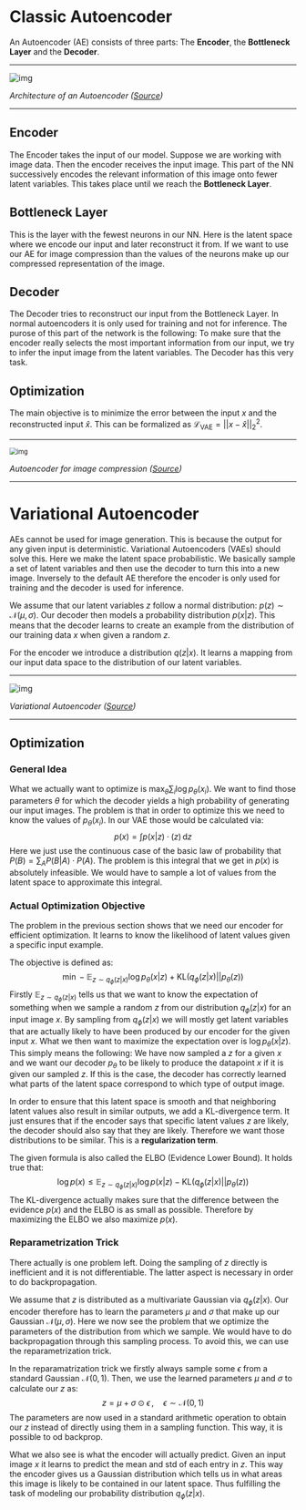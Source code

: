 # Classic Autoencoder

An Autoencoder (AE) consists of three parts: The **Encoder**, the **Bottleneck Layer** and the **Decoder**.

---

![img](https://www.researchgate.net/publication/352703131/figure/fig2/AS:1038132996763648@1624521602141/An-example-autoencoder-model-architecture-with-symmetrical-encoder-and-decoder-networks.ppm)

*Architecture of an Autoencoder ([Source](https://www.mdpi.com/1424-8220/21/13/4294))*

---

## Encoder

The Encoder takes the input of our model. Suppose we are working with image data. Then the encoder receives the input image. This part of the NN successively encodes the relevant information of this image onto fewer latent variables. This takes place until we reach the **Bottleneck Layer**.

## Bottleneck Layer

 This is the layer with the fewest neurons in our NN. Here is the latent space where we encode our input and later reconstruct it from. If we want to use our AE for image compression than the values of the neurons make up our compressed representation of the image. 

## Decoder

The Decoder tries to reconstruct our input from the Bottleneck Layer. In normal autoencoders it is only used for training and not for inference. The purose of this part of the network is the following: To make sure that the encoder really selects the most important information from our input, we try to infer the input image from the latent variables. The Decoder has this very task.

## Optimization

The main objective is to minimize the error between the input $x$ and the reconstructed input $\hat{x}$​. This can be formalized as $\mathcal{L}_{\mathrm{VAE}} = ||x-\hat{x}||_2^2$.

---

<img src="https://www.researchgate.net/profile/Noam-Koenigstein-4/publication/339945889/figure/fig1/AS:869554846695424@1584329439701/An-autoencoder-example-The-input-image-is-encoded-to-a-compressed-representation-and.ppm" alt="img" style="zoom: 80%;" />

*Autoencoder for image compression ([Source](https://www.researchgate.net/publication/339945889_Autoencoders))*

---

# Variational Autoencoder

AEs cannot be used for image generation. This is because the output for any given input is deterministic. Variational Autoencoders (VAEs) should solve this. Here we make the latent space probabilistic. We basically sample a set of latent variables and then use the decoder to turn this into a new image. Inversely to the default AE therefore the encoder is only used for training and the decoder is used for inference.

We assume that our latent variables $z$ follow a normal distribution: $p(z) \sim \mathcal{N}(\mu,\sigma)$. Our decoder then models a probability distribution $p(x|z)$. This means that the decoder learns to create an example from the distribution of our training data $x$ when given a random $z$.

For the encoder we introduce a distribution $q(z|x)$​. It learns a mapping from our input data space to the distribution of our latent variables.

---

![img](https://www.mdpi.com/diagnostics/diagnostics-12-02569/article_deploy/html/images/diagnostics-12-02569-g001.png)

*Variational Autoencoder ([Source](https://www.mdpi.com/2075-4418/12/11/2569))*

---

## Optimization

### General Idea

What we actually want to optimize is $\max_\theta \sum_i \log{p_\theta(x_i)}$. We want to find those parameters $\theta$ for which the decoder yields a high probability of generating our input images. The problem is that in order to optimize this we need to know the values of $p_\theta(x_i)$. In our VAE those would be calculated via:
$$
p(x) = \int p(x|z)\cdotp(z) \,\mathrm{d}z
$$
Here we just use the continuous case of the basic law of probability that $P(B)=\sum_A P(B|A) \cdot P(A)$. The problem is this integral that we get in $p(x)$ is absolutely infeasible. We would have to sample a lot of values from the latent space to approximate this integral.

### Actual Optimization Objective

The problem in the previous section shows that we need our encoder for efficient optimization. It learns to know the likelihood of latent values given a specific input example.

The objective is defined as:
$$
\min -\mathbb{E}_{z\sim q_\phi(z|x)}\log p_\theta(x|z) + \mathrm{KL}(q_\phi(z|x)||p_\theta(z))
$$
Firstly $\mathbb{E}_{z\sim q_\phi(z|x)}$ tells us that we want to know the expectation of something when we sample a random $z$ from our distribution $q_\phi(z|x)$ for an input image $x$. By sampling from $q_\phi(z|x)$ we will mostly get latent variables that are actually likely to have been produced by our encoder for the given input $x$. What we then want to maximize the expectation over is $\log p_\theta(x|z)$. This simply means the following: We have now sampled a $z$ for a given $x$ and we want our decoder $p_\theta$ to be likely to produce the datapoint $x$ if it is given our sampled $z$. If this is the case, the decoder has correctly learned what parts of the latent space correspond to which type of output image.

In order to ensure that this latent space is smooth and that neighboring latent values also result in similar outputs, we add a KL-divergence term. It just ensures that if the encoder says that specific latent values $z$ are likely, the decoder should also say that they are likely. Therefore we want those distributions to be similar. This is a **regularization term**.

The given formula is also called the ELBO (Evidence Lower Bound). It holds true that:
$$
\log p(x) \le \mathbb{E}_{z\sim q_\phi(z|x)}\log p(x|z) - \mathrm{KL}(q_\phi(z|x)||p_\theta(z))
$$
The KL-divergence actually makes sure that the difference between the evidence $p(x)$ and the ELBO is as small as possible. Therefore by maximizing the ELBO we also maximize $p(x)$.

### Reparametrization Trick

There actually is one problem left. Doing the sampling of $z$ directly is inefficient and it is not differentiable. The latter aspect is necessary in order to do backpropagation.

We assume that $z$ is distributed as a multivariate Gaussian via $q_\phi(z|x)$. Our encoder therefore has to learn the parameters $\mu$ and $\sigma$ that make up our Gaussian $\mathcal{N}(\mu,\sigma)$. Here we now see the problem that we optimize the parameters of the distribution from which we sample. We would have to do backpropagation through this sampling process. To avoid this, we can use the reparametrization trick. 

In the reparamatrization trick we firstly always sample some $\epsilon$ from a standard Gaussian $\mathcal{N}(0,1)$. Then, we use the learned parameters $\mu$ and $\sigma$ to calculate our $z$ as:
$$
z = \mu + \sigma \odot \epsilon \, ,\quad \epsilon \sim \mathcal{N}(0,1)
$$
The parameters are now used in a standard arithmetic operation to obtain our $z$ instead of directly using them in a sampling function. This way, it is possible to od backprop.

What we also see is what the encoder will actually predict. Given an input image $x$ it learns to predict the mean and std of each entry in $z$. This way the encoder gives us a Gaussian distribution which tells us in what areas this image is likely to be contained in our latent space. Thus fulfilling the task of modeling our probability distribution $q_\phi(z|x)$.
